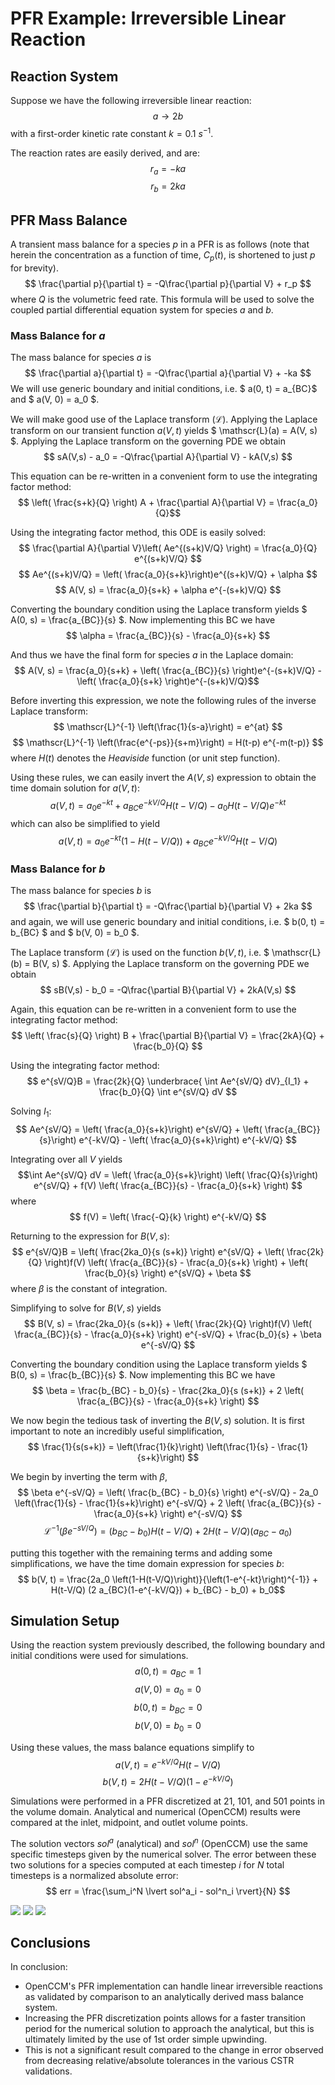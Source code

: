 # PFR Example: Irreversible Linear Reaction

## Reaction System

Suppose we have the following irreversible linear reaction: $$ a \rightarrow 2b $$ with a first-order kinetic rate constant $k = 0.1$ $s^{-1}$.

The reaction rates are easily derived, and are: 
$$ r_a = -k a $$
$$ r_b = 2 k a $$

## PFR Mass Balance

A transient mass balance for a species $p$ in a PFR is as follows (note that herein the concentration as a function of time, $C_p(t)$, is shortened to just $p$ for brevity). 
$$ \frac{\partial p}{\partial t} = -Q\frac{\partial p}{\partial V} + r_p $$ 
where $Q$ is the volumetric feed rate. This formula will be used to solve the coupled partial differential equation system for species $a$ and $b$. 

### Mass Balance for $a$

The mass balance for species $a$ is $$ \frac{\partial a}{\partial t} = -Q\frac{\partial a}{\partial V} + -ka $$
We will use generic boundary and initial conditions, i.e. $ a(0, t) = a_{BC}$ and $ a(V, 0) = a_0 $. 

We will make good use of the Laplace transform ($\mathscr{L}$). Applying the Laplace transform on our transient function $a(V, t)$ yields $ \mathscr{L}(a) = A(V, s) $. Applying the Laplace transform on the governing PDE we obtain $$ sA(V,s) - a_0 = -Q\frac{\partial A}{\partial V} - kA(V,s) $$

This equation can be re-written in a convenient form to use the integrating factor method: $$ \left( \frac{s+k}{Q} \right) A + \frac{\partial A}{\partial V} = \frac{a_0}{Q}$$

Using the integrating factor method, this ODE is easily solved:
$$ \frac{\partial A}{\partial V}\left( Ae^{(s+k)V/Q} \right) = \frac{a_0}{Q} e^{(s+k)V/Q} $$
$$ Ae^{(s+k)V/Q} = \left( \frac{a_0}{s+k}\right)e^{(s+k)V/Q}  + \alpha $$
$$ A(V, s) = \frac{a_0}{s+k} + \alpha e^{-(s+k)V/Q} $$

Converting the boundary condition using the Laplace transform yields $ A(0, s) = \frac{a_{BC}}{s} $.
Now implementing this BC we have 
$$ \alpha = \frac{a_{BC}}{s} - \frac{a_0}{s+k} $$

And thus we have the final form for species $a$ in the Laplace domain:
$$ A(V, s) = \frac{a_0}{s+k} + \left( \frac{a_{BC}}{s} \right)e^{-(s+k)V/Q} - \left( \frac{a_0}{s+k} \right)e^{-(s+k)V/Q}$$

Before inverting this expression, we note the following rules of the inverse Laplace transform:
$$ \mathscr{L}^{-1}  \left(\frac{1}{s-a}\right) = e^{at} $$
$$ \mathscr{L}^{-1} \left(\frac{e^{-ps}}{s+m}\right) = H(t-p) e^{-m(t-p)} $$
where $H(t)$ denotes the *Heaviside* function (or unit step function).

Using these rules, we can easily invert the $A(V, s)$ expression to obtain the time domain solution for $a(V,t)$:
$$ a(V, t) = a_0 e^{-kt} + a_{BC}e^{-kV/Q}H(t-V/Q) - a_0 H(t-V/Q) e^{-kt} $$
which can also be simplified to yield
$$ a(V, t) = a_0 e^{-kt}(1-H(t-V/Q)) + a_{BC}e^{-kV/Q}H(t-V/Q) $$

### Mass Balance for $b$

The mass balance for species $b$ is 
$$ \frac{\partial b}{\partial t} = -Q\frac{\partial b}{\partial V} + 2ka $$
and again, we will use generic boundary and initial conditions, i.e. $ b(0, t) = b_{BC} $ and $ b(V, 0) = b_0 $.

The Laplace transform ($\mathscr{L}$) is used on the function $b(V, t)$, i.e. $ \mathscr{L}(b) = B(V, s) $.
Applying the Laplace transform on the governing PDE we obtain 
$$ sB(V,s) - b_0 = -Q\frac{\partial B}{\partial V} + 2kA(V,s) $$

Again, this equation can be re-written in a convenient form to use the integrating factor method:
$$ \left( \frac{s}{Q} \right) B + \frac{\partial B}{\partial V} = \frac{2kA}{Q} + \frac{b_0}{Q} $$

Using the integrating factor method:
$$ e^{sV/Q}B = \frac{2k}{Q} \underbrace{ \int Ae^{sV/Q} dV}_{I_1} + \frac{b_0}{Q} \int e^{sV/Q} dV $$

Solving $I_1$:
$$ Ae^{sV/Q} = \left( \frac{a_0}{s+k}\right) e^{sV/Q} + \left( \frac{a_{BC}}{s}\right) e^{-kV/Q}  - \left( \frac{a_0}{s+k}\right) e^{-kV/Q} $$

Integrating over all $V$ yields 
$$\int Ae^{sV/Q} dV = \left( \frac{a_0}{s+k}\right) \left( \frac{Q}{s}\right) e^{sV/Q} + f(V) \left( \frac{a_{BC}}{s} - \frac{a_0}{s+k} \right) $$
where
$$ f(V) = \left( \frac{-Q}{k} \right) e^{-kV/Q} $$

Returning to the expression for $B(V, s)$:
$$ e^{sV/Q}B = \left( \frac{2ka_0}{s (s+k)} \right) e^{sV/Q} + \left( \frac{2k}{Q} \right)f(V) \left( \frac{a_{BC}}{s} - \frac{a_0}{s+k} \right) + \left( \frac{b_0}{s}  \right) e^{sV/Q} + \beta $$
where $\beta$ is the constant of integration. 

Simplifying to solve for $B(V, s)$ yields
$$ B(V, s) = \frac{2ka_0}{s (s+k)} + \left( \frac{2k}{Q} \right)f(V) \left( \frac{a_{BC}}{s} - \frac{a_0}{s+k} \right) e^{-sV/Q} + \frac{b_0}{s} + \beta e^{-sV/Q} $$

Converting the boundary condition using the Laplace transform yields $ B(0, s) = \frac{b_{BC}}{s} $.
Now implementing this BC we have 
$$ \beta = \frac{b_{BC} - b_0}{s} - \frac{2ka_0}{s (s+k)} + 2 \left( \frac{a_{BC}}{s} - \frac{a_0}{s+k} \right) $$

We now begin the tedious task of inverting the $B(V, s)$ solution.
It is first important to note an incredibly useful simplification,
$$ \frac{1}{s(s+k)} = \left(\frac{1}{k}\right) \left(\frac{1}{s} - \frac{1}{s+k}\right) $$

We begin by inverting the term with $\beta$, 
$$ \beta e^{-sV/Q} = \left( \frac{b_{BC} - b_0}{s} \right) e^{-sV/Q} - 2a_0 \left(\frac{1}{s} - \frac{1}{s+k}\right) e^{-sV/Q} +  2 \left( \frac{a_{BC}}{s} - \frac{a_0}{s+k} \right) e^{-sV/Q} $$
$$ \mathscr{L}^{-1} (\beta e^{-sV/Q}) = (b_{BC}-b_0)H(t-V/Q) + 2H(t-V/Q) (a_{BC}-a_0) $$

putting this together with the remaining terms and adding some simplifications, we have the time domain expression for species $b$:
$$ b(V, t) = \frac{2a_0 \left(1-H(t-V/Q)\right)}{\left(1-e^{-kt}\right)^{-1}} + H(t-V/Q) (2 a_{BC}(1-e^{-kV/Q}) + b_{BC} - b_0) + b_0$$

## Simulation Setup

Using the reaction system previously described, the following boundary and initial conditions were used for simulations. 
$$ a(0, t) = a_{BC} = 1 $$
$$ a(V, 0) = a_0 = 0 $$
$$ b(0, t) = b_{BC} = 0 $$
$$ b(V, 0) = b_0 = 0 $$

Using these values, the mass balance equations simplify to 
$$ a(V, t) = e^{-kV/Q}H(t-V/Q) $$
$$ b(V, t) = 2 H(t-V/Q) (1-e^{-kV/Q}) $$

Simulations were performed in a PFR discretized at 21, 101, and 501 points in the volume domain. 
Analytical and numerical (OpenCCM) results were compared at the inlet, midpoint, and outlet volume points. 

The solution vectors $sol^a$ (analytical) and $sol^n$ (OpenCCM) use the same specific timesteps given by the numerical solver.
The error between these two solutions for a species computed at each timestep $i$ for $N$ total timesteps is a normalized absolute error:
$$ err = \frac{\sum_i^N \lvert sol^a_i - sol^n_i \rvert}{N} $$

![](images/pfr_outlet_21_points.png)
![](images/pfr_outlet_101_points.png)
![](images/pfr_outlet_501_points.png)

## Conclusions

In conclusion:
* OpenCCM's PFR implementation can handle linear irreversible reactions as validated by comparison to an analytically derived mass balance system. 
* Increasing the PFR discretization points allows for a faster transition period for the numerical solution to approach the analytical, but this is ultimately limited by the use of 1st order simple upwinding. 
* This is not a significant result compared to the change in error observed from decreasing relative/absolute tolerances in the various CSTR validations. 

